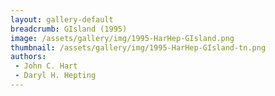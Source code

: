```yaml
---
layout: gallery-default
breadcrumb: GIsland (1995)
image: /assets/gallery/img/1995-HarHep-GIsland.png
thumbnail: /assets/gallery/img/1995-HarHep-GIsland-tn.png
authors:
 - John C. Hart
 - Daryl H. Hepting
---
```

